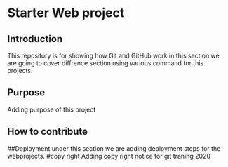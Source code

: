 # Starter Web project
## Introduction
This repository is for showing how Git and GitHub work
in this section we are going to cover diffrence section
using various command for this projects.
## Purpose
Adding purpose of this project
## How to contribute
##Deployment
under this section we are adding deployment steps for the webprojects.
#copy right
Adding copy right notice for git traning 2020

